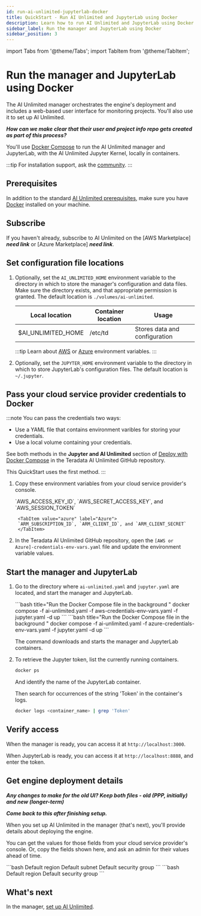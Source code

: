 ```yaml
---
id: run-ai-unlimited-jupyterlab-docker
title: QuickStart - Run AI Unlimited and JupyterLab using Docker
description: Learn how to run AI Unlimited and JupyterLab using Docker.
sidebar_label: Run the manager and JupyterLab using Docker 
sidebar_position: 3
---
```


import Tabs from '@theme/Tabs';
import TabItem from '@theme/TabItem';

# Run the manager and JupyterLab using Docker

The AI Unlimited manager orchestrates the engine's deployment and includes a web-based user interface for monitoring projects. You'll also use it to set up AI Unlimited.

***How can we make clear that their user and project info repo gets created as part of this process?***

You'll use [Docker Compose](https://docs.docker.com/compose/) to run the AI Unlimited manager and JupyterLab, with the AI Unlimited Jupyter Kernel, locally in containers. 

:::tip
For installation support, ask the [community](https://support.teradata.com/community?id=community_forum&sys_id=b0aba91597c329d0e6d2bd8c1253affa).
:::


## Prerequisites

In addition to the standard [AI Unlimited prerequisites](/docs/install-ai-unlimited/#gs-prerequisties), make sure you have [Docker](https://www.docker.com/get-started/) installed on your machine.

## Subscribe

If you haven't already, subscribe to AI Unlimited on the [AWS Marketplace] ***need link*** or [Azure Marketplace] ***need link***.


## Set configuration file locations

1. Optionally, set the `AI_UNLIMITED_HOME` environment variable to the directory in which to store the manager's configuration and data files. Make sure the directory exists, and that appropriate permission is granted. The default location is `./volumes/ai-unlimited`.

    | **Local location** | **Container location** | **Usage** |
    |----------------|--------------------|-------|
    | $AI_UNLIMITED_HOME | /etc/td | Stores data and configuration |
	
	:::tip
	Learn about [AWS](https://docs.aws.amazon.com/sdkref/latest/guide/environment-variables.html) or [Azure](https://github.com/paulbouwer/terraform-azure-quickstarts-samples/blob/master/README.md#azure-authentication) environment variables.
	:::
	
2. Optionally, set the `JUPYTER_HOME` environment variable to the directory in which to store JupyterLab's configuration files. The default location is `~/.jupyter`.


## Pass your cloud service provider credentials to Docker

:::note 
You can pass the credentials two ways:
- Use a YAML file that contains environment varibles for storing your credentials.
- Use a local volume containing your credentials. 
	
See both methods in the **Jupyter and AI Unlimited** section of [Deploy with Docker Compose](https://github.com/Teradata/ai-unlimited/blob/develop/deployments/docker/README.md) in the Teradata AI Unlimited GitHub repository.

This QuickStart uses the first method.
:::

1. Copy these environment variables from your cloud service provider's console.

	<Tabs>
		<TabItem value="aws" label="AWS" default>
		`AWS_ACCESS_KEY_ID`, `AWS_SECRET_ACCESS_KEY`, and `AWS_SESSION_TOKEN`
		</TabItem>
		
		<TabItem value="azure" label="Azure">
		`ARM_SUBSCRIPTION_ID`, `ARM_CLIENT_ID`, and `ARM_CLIENT_SECRET`
		</TabItem>
	</Tabs>

2. In the Teradata AI Unlimited GitHub repository, open the `[AWS or Azure]-credentials-env-vars.yaml` file and update the environment variable values.


## Start the manager and JupyterLab

1. Go to the directory where `ai-unlimited.yaml` and `jupyter.yaml` are located, and start the manager and JupyterLab.

	<Tabs>
		<TabItem value="aws" label="AWS" default>
		```bash title="Run the Docker Compose file in the background "
		docker compose -f ai-unlimited.yaml -f aws-credentials-env-vars.yaml -f jupyter.yaml -d up 
		```
		</TabItem>
		<TabItem value="azure" label="Azure">
		```bash title="Run the Docker Compose file in the background "
		docker compose -f ai-unlimited.yaml -f azure-credentials-env-vars.yaml -f jupyter.yaml -d up
		```
		</TabItem>
	</Tabs>
	
	The command downloads and starts the manager and JupyterLab containers.

2. To retrieve the Jupyter token, list the currently running containers.

	```bash
	docker ps 
	```
	And identify the name of the JupyterLab container.
	
	Then search for occurrences of the string 'Token' in the container's logs.

	```bash
	docker logs <container_name> | grep 'Token'
	```

## Verify access

When the manager is ready, you can access it at `http://localhost:3000`. 

When JupyterLab is ready, you can access it at `http://localhost:8888`, and enter the token. 


## Get engine deployment details

***Any changes to make for the old UI? Keep both files - old (PPP, initially) and new (longer-term)***

***Come back to this after finishing setup.***

When you set up AI Unlimited in the manager (that's next), you'll provide details about deploying the engine. 

You can get the values for those fields from your cloud service provider's console. Or, copy the fields shown here, and ask an admin for their values ahead of time. 

<Tabs>
<TabItem value="aws" label="AWS">
```bash
Default region
Default subnet
Default security group
```
</TabItem>

<TabItem value="azure" label="Azure">
	```bash
	Default region
    Default security group
	```
</TabItem>
</Tabs> 


## What's next

In the manager, [set up AI Unlimited](/docs/install-ai-unlimited/setup-ai-unlimited.md).

